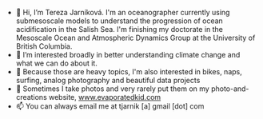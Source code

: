 - 👋 Hi, I’m Tereza Jarníková. I'm an oceanographer currently using submesoscale models to understand the progression of ocean acidification in the Salish Sea. I'm finishing my doctorate in the Mesoscale Ocean and Atmospheric Dynamics Group at the University of British Columbia. 
- 👀 I’m interested broadly in better understanding climate change and what we can do about it.
- 👀 Because those are heavy topics, I'm also interested in bikes, naps, surfing, analog photography and beautiful data projects
- 🌱 Sometimes I take photos and very rarely put them on my photo-and-creations website, www.evaporatedkid.com 
- 📫 You can always email me at tjarnik [a] gmail [dot] com


<!---
tjarnikova/tjarnikova is a ✨ special ✨ repository because its `README.md` (this file) appears on your GitHub profile.
You can click the Preview link to take a look at your changes.
--->
